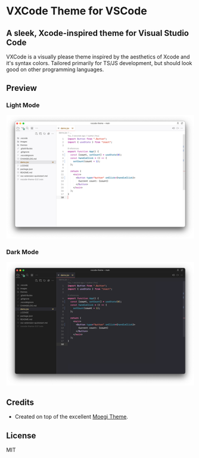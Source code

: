 # VXCode Theme for VSCode

## A sleek, Xcode-inspired theme for Visual Studio Code

VXCode is a visually please theme inspired by the aesthetics of Xcode and it's syntax colors. Tailored primarily for TS/JS development, but should look good on other programming languages.

## Preview

### Light Mode

![Light Mode Preview](/images/light.png)

### Dark Mode

![Dark Mode Preview](/images/dark.png)

## Credits

- Created on top of the excellent [Moegi Theme](https://github.com/moegi-design/vscode-theme).

## License

MIT
